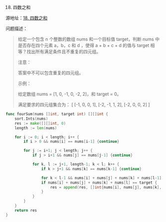18. 四数之和

源地址：[18. 四数之和](https://leetcode-cn.com/problems/4sum/)

问题描述：

>给定一个包含 n 个整数的数组 nums 和一个目标值 target，判断 nums 中是否存在四个元素 a，b，c 和 d ，使得 a + b + c + d 的值与 target 相等？找出所有满足条件且不重复的四元组。
>
>注意：
>
>答案中不可以包含重复的四元组。
>
>示例：
>
>给定数组 nums = [1, 0, -1, 0, -2, 2]，和 target = 0。
>
>满足要求的四元组集合为：
>[
>  [-1,  0, 0, 1],
>  [-2, -1, 1, 2],
>  [-2,  0, 0, 2]
>]

``` go
func fourSum(nums []int, target int) [][]int {
    sort.Ints(nums)
    res := make([][]int, 0)
    length := len(nums)

    for i := 0; i < length; i++ {
        if i > 0 && nums[i] == nums[i-1] {continue}

        for j := i+1; j < length; j++ {
            if j > i+1 && nums[j] == nums[j-1] {continue}

            for k, l := j+1, length-1; k < l; k++ {
                if k > j+1 && nums[k] == nums[k-1] {continue}

                for k < l-1 && nums[i] + nums[j] + nums[k] + nums[l-1] >= target {l -= 1}
                if nums[i] + nums[j] + nums[k] + nums[l] == target {
                    res = append(res, []int{nums[i], nums[j], nums[k], nums[l]})
                }
            } 
        }
    }
    return res
}
```



